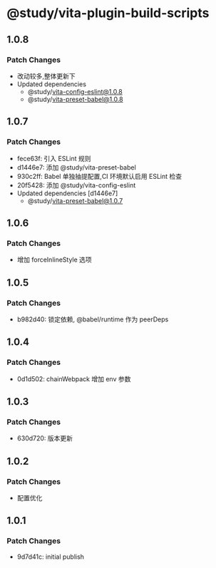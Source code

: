 # @study/vita-plugin-build-scripts

## 1.0.8

### Patch Changes

- 改动较多,整体更新下
- Updated dependencies
  - @study/vita-config-eslint@1.0.8
  - @study/vita-preset-babel@1.0.8

## 1.0.7

### Patch Changes

- fece63f: 引入 ESLint 规则
- d1446e7: 添加 @study/vita-preset-babel
- 930c2ff: Babel 单独抽提配置,CI 环境默认启用 ESLint 检查
- 20f5428: 添加 @study/vita-config-eslint
- Updated dependencies [d1446e7]
  - @study/vita-preset-babel@1.0.7

## 1.0.6

### Patch Changes

- 增加 forceInlineStyle 选项

## 1.0.5

### Patch Changes

- b982d40: 锁定依赖, @babel/runtime 作为 peerDeps

## 1.0.4

### Patch Changes

- 0d1d502: chainWebpack 增加 env 参数

## 1.0.3

### Patch Changes

- 630d720: 版本更新

## 1.0.2

### Patch Changes

- 配置优化

## 1.0.1

### Patch Changes

- 9d7d41c: initial publish
